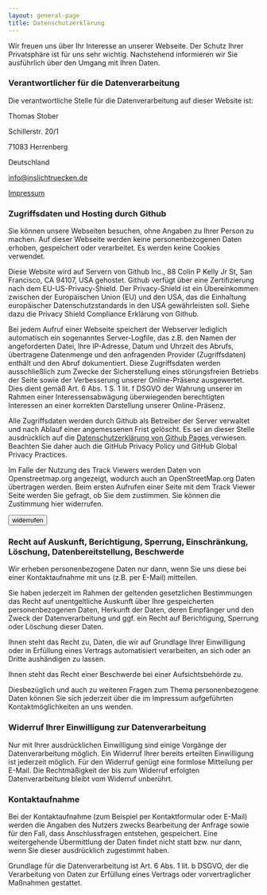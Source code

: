 ```yaml
---
layout: general-page
title: Datenschutzerklärung
---
```




Wir freuen uns über Ihr Interesse an unserer Webseite. 
Der Schutz Ihrer Privatsphäre ist für uns sehr wichtig. 
Nachstehend informieren wir Sie ausführlich über den Umgang mit Ihren Daten.


### Verantwortlicher für die Datenverarbeitung 

Die verantwortliche Stelle für die Datenverarbeitung auf dieser Website ist:

Thomas Stober

Schillerstr. 20/1

71083 Herrenberg

Deutschland

info@inslichtruecken.de

[Impressum](https://www.frischluftwege.de/impressum/)


### Zugriffsdaten und Hosting durch Github

Sie können unsere Webseiten besuchen, ohne Angaben zu Ihrer Person zu machen. 
Auf dieser Webseite werden keine personenbezogenen Daten erhoben, gespeichert oder verarbeitet. Es werden keine Cookies verwendet.

Diese Website wird auf Servern von Github Inc., 88 Colin P Kelly Jr St, San Francisco, CA 94107, USA gehostet. 
Github verfügt über eine Zertifizierung nach dem EU-US-Privacy-Shield. 
Der Privacy-Shield ist ein Übereinkommen zwischen der Europäischen Union (EU) und den USA, 
das die Einhaltung europäischer Datenschutzstandards in den USA gewährleisten soll. 
Siehe dazu die Privacy Shield Compliance Erklärung von Github.

Bei jedem Aufruf einer Webseite speichert der Webserver lediglich automatisch ein sogenanntes Server-Logfile, 
das z.B. den Namen der angeforderten Datei, Ihre IP-Adresse, Datum und Uhrzeit des Abrufs, übertragene Datenmenge 
und den anfragenden Provider (Zugriffsdaten) enthält und den Abruf dokumentiert.
Diese Zugriffsdaten werden ausschließlich zum Zwecke der Sicherstellung eines störungsfreien Betriebs der Seite 
sowie der Verbesserung unserer Online-Präsenz ausgewertet. 
Dies dient gemäß Art. 6 Abs. 1 S. 1 lit. f DSGVO der Wahrung unserer im Rahmen einer Interessensabwägung überwiegenden berechtigten 
Interessen an einer korrekten Darstellung unserer Online-Präsenz. 

Alle Zugriffsdaten werden durch Github als Betreiber der Server verwaltet und nach Ablauf einer angemessenen Frist gelöscht.
Es sei an dieser Stelle ausdrücklich auf die 
[Datenschutzerklärung von Github Pages ](https://help.github.com/en/github/site-policy/github-privacy-statement/) verwiesen.
Beachten Sie daher auch die GitHub Privacy Policy und GitHub Global Privacy Practices.

Im Falle der Nutzung des Track Viewers werden Daten von Openstreetmap.org angezeigt, wodurch auch an OpenStreetMap.org Daten übertragen werden.
Beim ersten Aufrufen einer Seite mit dem Track Viewer Seite werden Sie gefragt, ob Sie dem zustimmen. Sie können die Zustimmung hier widerrufen. 

<button type="button" onclick="localStorage.removeItem('GM_OK')">widerrufen</button>


### Recht auf Auskunft, Berichtigung, Sperrung, Einschränkung, Löschung, Datenbereitstellung, Beschwerde

Wir erheben personenbezogene Daten nur dann, wenn Sie uns diese bei einer Kontaktaufnahme mit uns (z.B. per E-Mail) mitteilen.

Sie haben jederzeit im Rahmen der geltenden gesetzlichen Bestimmungen das Recht auf unentgeltliche Auskunft 
über Ihre gespeicherten personenbezogenen Daten, Herkunft der Daten, deren Empfänger und den Zweck der Datenverarbeitung 
und ggf. ein Recht auf Berichtigung, Sperrung oder Löschung dieser Daten. 

Ihnen steht das Recht zu, Daten, die wir auf Grundlage Ihrer Einwilligung oder in Erfüllung eines Vertrags automatisiert verarbeiten, 
an sich oder an Dritte aushändigen zu lassen. 

Ihnen steht das Recht einer Beschwerde bei einer Aufsichtsbehörde zu. 

Diesbezüglich und auch zu weiteren Fragen 
zum Thema personenbezogene Daten können Sie sich jederzeit über die im Impressum aufgeführten Kontaktmöglichkeiten an uns wenden.


###  Widerruf Ihrer Einwilligung zur Datenverarbeitung

Nur mit Ihrer ausdrücklichen Einwilligung sind einige Vorgänge der Datenverarbeitung möglich. 
Ein Widerruf Ihrer bereits erteilten Einwilligung ist jederzeit möglich. 
Für den Widerruf genügt eine formlose Mitteilung per E-Mail. 
Die Rechtmäßigkeit der bis zum Widerruf erfolgten Datenverarbeitung bleibt vom Widerruf unberührt.



### Kontaktaufnahme

Bei der Kontaktaufnahme (zum Beispiel per Kontaktformular oder E-Mail) werden die Angaben des Nutzers zwecks Bearbeitung der Anfrage 
sowie für den Fall, dass Anschlussfragen entstehen, gespeichert.
Eine weitergehende Übermittlung der Daten findet nicht statt bzw. nur dann, wenn Sie dieser ausdrücklich zugestimmt haben.

Grundlage für die Datenverarbeitung ist Art. 6 Abs. 1 lit. b DSGVO, der die Verarbeitung von Daten zur Erfüllung eines Vertrags 
oder vorvertraglicher Maßnahmen gestattet.





